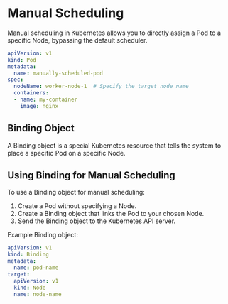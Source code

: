 # Manual Scheduling

Manual scheduling in Kubernetes allows you to directly assign a Pod to a specific Node, bypassing the default scheduler.

```yaml
apiVersion: v1
kind: Pod
metadata:
  name: manually-scheduled-pod
spec:
  nodeName: worker-node-1  # Specify the target node name
  containers:
  - name: my-container
    image: nginx
```

## Binding Object

A Binding object is a special Kubernetes resource that tells the system to place a specific Pod on a specific Node.

## Using Binding for Manual Scheduling

To use a Binding object for manual scheduling:

1. Create a Pod without specifying a Node.
2. Create a Binding object that links the Pod to your chosen Node.
3. Send the Binding object to the Kubernetes API server.

Example Binding object:

```yaml
apiVersion: v1
kind: Binding
metadata:
  name: pod-name
target:
  apiVersion: v1
  kind: Node
  name: node-name
```
